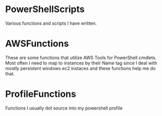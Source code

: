 # PowerShellScripts

Various functions and scripts I have written.

# AWSFunctions

These are some functions that utilize AWS Tools for PowerShell cmdlets. Most often I need to map to instances by their Name tag since I deal with mostly persistent windows ec2 instaces and these functions help me do that. 

# ProfileFunctions

Functions I usually dot source into my powershell profile
